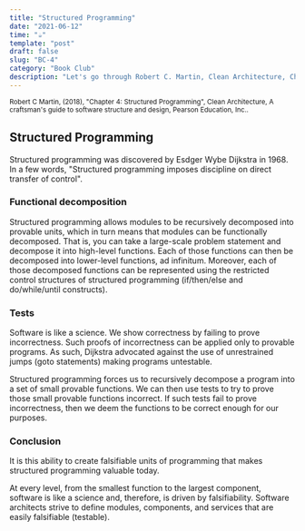 ```yaml
---
title: "Structured Programming"
date: "2021-06-12"
time: "☕️"
template: "post"
draft: false
slug: "BC-4"
category: "Book Club"
description: "Let's go through Robert C. Martin, Clean Architecture, Chapter 4. Structured Programming"
---
```


<sub>Robert C Martin, (2018), "Chapter 4: Structured Programming", Clean Architecture, A craftsman's guide to software structure and design, Pearson Education, Inc..</sub>

## Structured Programming

Structured programming was discovered by Esdger Wybe Dijkstra in 1968. In a few words, "Structured programming imposes discipline on direct transfer of control".

### Functional decomposition

Structured programming allows modules to be recursively decomposed into provable units, which in turn means that modules can be functionally decomposed.
That is, you can take a large-scale problem statement and decompose it into high-level functions. Each of those functions can then be decomposed into lower-level functions, ad infinitum. Moreover, each of those decomposed functions can be represented using the restricted control structures of structured programming (if/then/else and do/while/until constructs).

### Tests

Software is like a science. We show correctness by failing to prove incorrectness.
Such proofs of incorrectness can be applied only to provable programs. As such, Dijkstra advocated against the use of unrestrained jumps (goto statements) making programs untestable. 

Structured programming forces us to recursively decompose a program into a set of small provable functions. We can then use tests to try to prove those small provable functions incorrect. If such tests fail to prove incorrectness, then we deem the functions to be correct enough for our purposes.

### Conclusion

It is this ability to create falsifiable units of programming that makes structured programming valuable today.

At every level, from the smallest function to the largest component, software is like a science and, therefore, is driven by falsifiability. Software architects strive to define modules, components, and services that are easily falsifiable (testable).